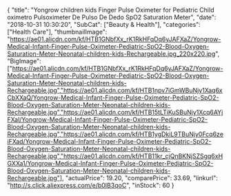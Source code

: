 {
	"title": "Yongrow  children kids Finger Pulse Oximeter for Pediatric Child oximetro Pulsoximeter De Pulso De Dedo SpO2 Saturation Meter",
	"date": "2018-10-31 10:30:20",
	"SubCat": ["Beauty & Health"],
	"categories": ["Health Care"],
	"thumbnailImage": "https://ae01.alicdn.com/kf/HTB1GNbfXx_rK1RkHFqDq6yJAFXaZ/Yongrow-Medical-Infant-Finger-Pulse-Oximeter-Pediatric-SpO2-Blood-Oxygen-Saturation-Meter-Neonatal-children-kids-Rechargeable.jpg_220x220.jpg",
	"BigImage": ["https://ae01.alicdn.com/kf/HTB1GNbfXx_rK1RkHFqDq6yJAFXaZ/Yongrow-Medical-Infant-Finger-Pulse-Oximeter-Pediatric-SpO2-Blood-Oxygen-Saturation-Meter-Neonatal-children-kids-Rechargeable.jpg","https://ae01.alicdn.com/kf/HTB1npv7iGmWBuNjy1Xaq6xCbXXaQ/Yongrow-Medical-Infant-Finger-Pulse-Oximeter-Pediatric-SpO2-Blood-Oxygen-Saturation-Meter-Neonatal-children-kids-Rechargeable.jpg","https://ae01.alicdn.com/kf/HTB15tLTiKuSBuNjy1Xcq6AYjFXal/Yongrow-Medical-Infant-Finger-Pulse-Oximeter-Pediatric-SpO2-Blood-Oxygen-Saturation-Meter-Neonatal-children-kids-Rechargeable.jpg","https://ae01.alicdn.com/kf/HTB1ygDkiL9TBuNjy0Fcq6zeiFXad/Yongrow-Medical-Infant-Finger-Pulse-Oximeter-Pediatric-SpO2-Blood-Oxygen-Saturation-Meter-Neonatal-children-kids-Rechargeable.jpg","https://ae01.alicdn.com/kf/HTB11kr_cjQnBKNjSZSgq6xHGXXa1/Yongrow-Medical-Infant-Finger-Pulse-Oximeter-Pediatric-SpO2-Blood-Oxygen-Saturation-Meter-Neonatal-children-kids-Rechargeable.jpg"],
	"actualPrice": 19.20,
	"comparePrice": 33.69,
	"linkurl": "http://s.click.aliexpress.com/e/b0IB3qoC",
	"inStock": 60
}
